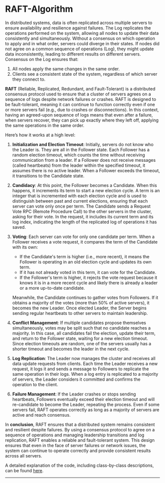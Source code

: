 # RAFT-Algorithm 

In distributed systems, data is often replicated across multiple servers to ensure availability and resilience against failures. The Log replicates the operations performed on the system, allowing all nodes to update their data consistently and simultaneously. Without a consensus on which operation to apply and in what order, servers could diverge in their states. If nodes did not agree on a common sequence of operations (Log), they might update data inconsistently, leading to different results on different servers. Consensus on the Log ensures that:

1. All nodes apply the same changes in the same order.
2. Clients see a consistent state of the system, regardless of which server they connect to.

**RAFT** (Reliable, Replicated, Redundant, and Fault-Tolerant) is a distributed consensus protocol used to ensure that a cluster of servers agrees on a sequence of logs despite network failures or crashes. RAFT is designed to be fault-tolerant, meaning it can continue to function correctly even if one or more servers fail (e.g., due to crashes or disconnections). In this context, having an agreed-upon sequence of logs means that even after a failure, when servers recover, they can pick up exactly where they left off, applying the same operations in the same order.

Here’s how it works at a high level:

1. **Initialization and Election Timeout**: Initially, servers do not know who the Leader is. They are all in the Follower state. Each Follower has a random election timeout, which counts the time without receiving communication from a leader. If a Follower does not receive messages (called heartbeats) from the leader within the specified timeout, it assumes there is no active leader. When a Follower exceeds the timeout, it transitions to the Candidate state.

2. **Candidacy**: At this point, the Follower becomes a Candidate. When this happens, it increments its term to start a new election cycle. A term is an integer that is incremented with each election cycle and is used to distinguish between past and current elections, ensuring that each server can vote only once per term. The Candidate sends a Request Vote RPC (Remote Procedure Call) to the other servers in the cluster, asking for their vote. In the request, it includes its current term and its log index, indicating the length of the replicated log of operations it has saved.

3. **Voting**: Each server can vote for only one candidate per term. When a Follower receives a vote request, it compares the term of the Candidate with its own:
   - If the Candidate's term is higher (i.e., more recent), it means the Follower is operating in an old election cycle and updates its own term.
   - If it has not already voted in this term, it can vote for the Candidate.
   - If the Follower's term is higher, it rejects the vote request because it knows it is in a more recent cycle and likely there is already a leader or a more up-to-date candidate.

   Meanwhile, the Candidate continues to gather votes from Followers. If it obtains a majority of the votes (more than 50% of active servers), it becomes the new Leader. Once elected Leader, the Server begins sending regular heartbeats to other servers to maintain leadership.

4. **Conflict Management**: If multiple candidates propose themselves simultaneously, votes may be split such that no candidate reaches a majority. In this case, all candidates fail the election, update their term, and return to the Follower state, waiting for a new election timeout. Since election timeouts are random, one of the servers usually has a shorter timeout and becomes the leader in the next cycle.

5. **Log Replication**: The Leader now manages the cluster and receives all data update requests from clients. Each time the Leader receives a new request, it logs it and sends a message to Followers to replicate the same operation in their logs. When a log entry is replicated to a majority of servers, the Leader considers it committed and confirms the operation to the client.

6. **Failure Management**: If the Leader crashes or stops sending heartbeats, Followers eventually exceed their election timeout and will re-candidate to become the Leader, repeating the process. Even if some servers fail, RAFT operates correctly as long as a majority of servers are active and reach consensus.

In **conclusion**, RAFT ensures that a distributed system remains consistent and resilient despite failures. By using a consensus protocol to agree on a sequence of operations and managing leadership transitions and log replication, RAFT enables a reliable and fault-tolerant system. This design ensures that even in the face of server failures or network issues, the system can continue to operate correctly and provide consistent results across all servers.

A detailed explanation of the code, including class-by-class descriptions, can be found [here]().

---
